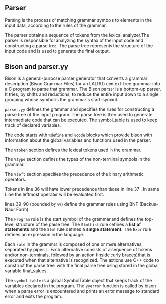 ## Parser
Parsing is the process of matching grammar symbols to elements in the input data, according to the rules of the grammar.

The parser obtains a sequence of tokens from the lexical analyzer.The parser is responsible for analyzing the syntax of the input code and constructing a parse tree. The parse tree represents the structure of the input code and is used to generate the final output.

## Bison and parser.yy 
Bison is a general-purpose parser generator that converts a grammar description (Bison Grammar Files) for an LALR(1) context-free grammar into a C program to parse that grammar. The Bison parser is a bottom-up parser. It tries, by shifts and reductions, to reduce the entire input down to a single grouping whose symbol is the grammar's start-symbol.

`parser.yy` defines the grammar and specifies the rules for constructing a parse tree of the input program. The parse tree is then used to generate intermediate code that can be executed. The symbol_table is used to keep track of declared variables.


The code starts with `%define` and `%code` blocks which provide bison with information about the global variables and functions used in the parser.

The `%token` section defines the lexical tokens used in the grammar.

The `%type` section defines the types of the non-terminal symbols in the grammar. 

The `%left` section specifies the precedence of the binary arithmetic operators. 

Tokens in line 36 will have lower precedence than those in line 37 . 
In same Line the leftmost operator will be evaluated first.  

lines 39-90 (bounded by `%%`) define the  grammar rules using BNF (Backus-Naur Form)

The `Program`  rule  is the start symbol of the grammar and defines the top-level structure of the parse tree. 
The `StmtList` rule defines a **list of statements** and the `Stmt` rule defines a **single statement**.
The `Expr` rule defines an expression in the language.

Each `rule` in the grammar is composed of one or more alternatives, separated by pipes `|`. 
Each alternative consists of a sequence of tokens and/or non-terminals, followed by an action (Inside curly braces)that is executed when that alternative is recognized. 
The actions use C++ code to construct the parse tree, with the final parse tree being stored in the global variable final_values.

The `symbol_table` is a global SymbolTable object that keeps track of the variables declared in the program. 
The `yyerror` function is called by bison when a parse error is encountered and prints an error message to standard error and exits the program.